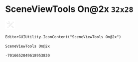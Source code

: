 # SceneViewTools On@2x `32x28`
<img src="/img/SceneViewTools%20On@2x.png" width=32 height=28>

``` CSharp
EditorGUIUtility.IconContent("SceneViewTools On@2x")
```
```
SceneViewTools On@2x
```
```
-7016652049618953830
```

